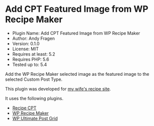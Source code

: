 # Add CPT Featured Image from WP Recipe Maker

* Plugin Name: Add CPT Featured Image from WP Recipe Maker
* Author: Andy Fragen
* Version: 0.1.0
* License: MIT
* Requires at least: 5.2
* Requires PHP: 5.6
* Tested up to: 5.4

Add the WP Recipe Maker selected image as the featured image to the selected Custom Post Type.

This plugin was developed for [my wife's recipe site](https://food.thefragens.com).

It uses the following plugins.

* [Recipe CPT](https://github.com/afragen/recipe-cpt)
* [WP Recipe Maker](https://wordpress.org/plugins/wp-recipe-maker/)
* [WP Ultimate Post Grid](https://wordpress.org/plugins/wp-ultimate-post-grid/)

